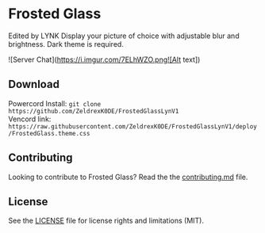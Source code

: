 # Frosted Glass

Edited by LYNK
Display your picture of choice with adjustable blur and brightness. Dark theme is required.

![Server Chat](https://i.imgur.com/7ELhWZO.png![Alt text])

## Download

Powercord Install: `git clone https://github.com/ZeldrexK0DE/FrostedGlassLynV1`  
Vencord link: `https://raw.githubusercontent.com/ZeldrexK0DE/FrostedGlassLynV1/deploy/FrostedGlass.theme.css`

## Contributing

Looking to contribute to Frosted Glass? Read the the [contributing.md](https://github.com/DiscordStyles/FrostedGlass/blob/master/CONTRIBUTING.md) file.

## License

See the [LICENSE](https://github.com/DiscordStyles/FrostedGlass/blob/master/LICENSE.md) file for license rights and limitations (MIT).
